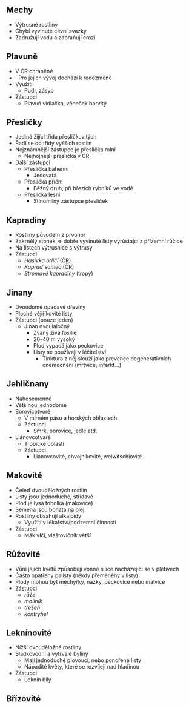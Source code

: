 ## Mechy
- Výtrusné rostliny
- Chybí vyvinuté cévní svazky
- Zadružují vodu a zabraňují erozi

## Plavuně
- V ČR chráněné
- ¨Pro jejich vývoj dochází k rodozměně
- Využití
	- Pudr, zásyp
- Zástupci
	- Plavuň vidlačka, věneček barvitý

## Přesličky
- Jediná žijící třída přesličkovitých 
- Řadí se do třídy vyšších rostlin
- Nejznámnější zástupce je přeslička rolní
	- Nejhojnější přeslička v ČR
- Další zástupci
	- Přeslička bahenní
		- Jedovatá
	- Přeslička příční 
		- Běžný druh, při březích rybníků ve vodě
	- Přeslička lesní
		- Stínomilný zástupce přesliček

## Kapradiny
- Rostliny původem z prvohor
- Zakrnělý stonek => dobře vyvinuté listy vyrůstajcí z přízemní růžice
- Na listech výtrusnice s výtrusy
- Zástupci
	- *Hasivka orličí* (ČR)
	- *Kapraď samec* (ČR)
	- *Stromové kapradiny* (tropy)

## Jinany
- Dvoudomé opadavé dřeviny
- Ploché vějiříkovité listy
- Zástupci (pouze jeden)
	- Jinan dvoulaločný
		- Zvaný živá fosílie
		-  20–40 m vysoký
		- Plod vypadá jako peckovice
		- Listy se používají v léčitelství
			- Tinktura z něj slouží jako  prevence degenerativních onemocnění (mrtvice, infarkt...)

## Jehličnany
- Nahosemenné
- Většinou jednodomé
- Borovicotvoré
	- V mírném pásu a horských oblastech
	- Zástupci
		- Smrk, borovice, jedle atd.
- Liánovcotvaré
	- Tropické oblasti
	- Zástupci
		- Lianovcovité, chvojníkovité, welwitschiovité

## Makovité
- Čeleď dvouděložných rostlin
- Listy jsou jednoduché, střídavé
- Plod je lysá tobolka (makovice)
- Semena jsou bohatá na olej
- Rostliny obsahují alkaloidy
	- Využití v lékařství/podzemní činnosti
- Zástupci
	- Mák vlčí, vlaštovičník větší

## Růžovité
- Vůni jejich květů způsobují vonné silice nacházející se v pletivech
- Často opatřeny palisty (někdy přeměněny v listy)
- Plody mohou být měchýřky, nažky, peckovice nebo malvice
- Zástupci
	- _růže_
	- _maliník_
	- _třešeň_
	-  _kontryhel_

## Leknínovité
- Nížší dvouděložné rostliny
- Sladkovodní a vytrvalé byliny
	- Mají jednoduché plovoucí, nebo ponořené listy
	- Nápadité květy, které se rozvíjejí nad hladinou
- Zástupci
	- Leknín bílý

## Břízovité

